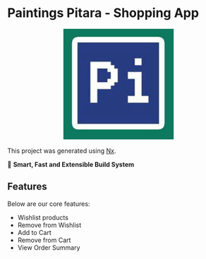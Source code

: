 # Paintings Pitara - Shopping App

<p style="text-align: center;"><img src="./apps/ecomm/src/assets/logo.jpeg" width="250"></p>

This project was generated using [Nx](https://nx.dev).

🔎 **Smart, Fast and Extensible Build System**

## Features

Below are our core features:

- Wishlist products
- Remove from Wishlist
- Add to Cart
- Remove from Cart
- View Order Summary
